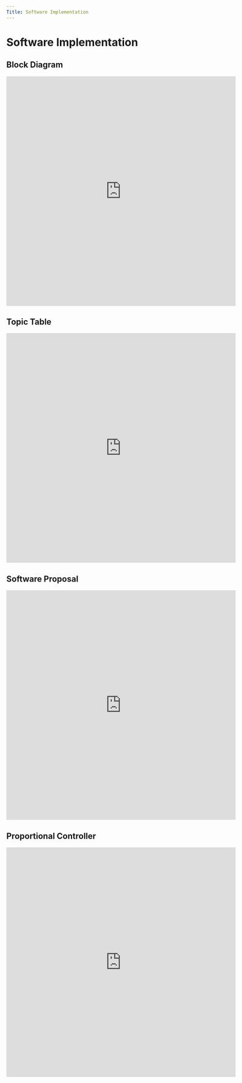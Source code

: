 ```yaml
---
Title: Software Implementation
---
```

# Software Implementation

## Block Diagram

<p align="center">
    <embed src="https://egr314-team201.github.io/Assignments/Software_Implementation/assets/.pdf "  
       type="application/pdf"
       width = "600"
       height = "600"/>
</p>

## Topic Table

<p align="center">
  <embed src="https://egr314-team201.github.io/Assignments/Software_Implementation/assets/.pdf "   
       type="application/pdf"
       width = "600"
       height = "600"/>
</p>

## Software Proposal

<p align="center">
  <embed src="https://egr314-team201.github.io/Assignments/Software_Implementation/assets/.pdf " 
       type="application/pdf"
       width = "600"
       height = "600"/>
</p>

## Proportional Controller

<p align="center">
    <embed src="https://egr314-team201.github.io/Assignments/Software_Implementation/assets/.pdf " 
       type="application/pdf"
       width = "600"
       height = "600"/>
</p>
